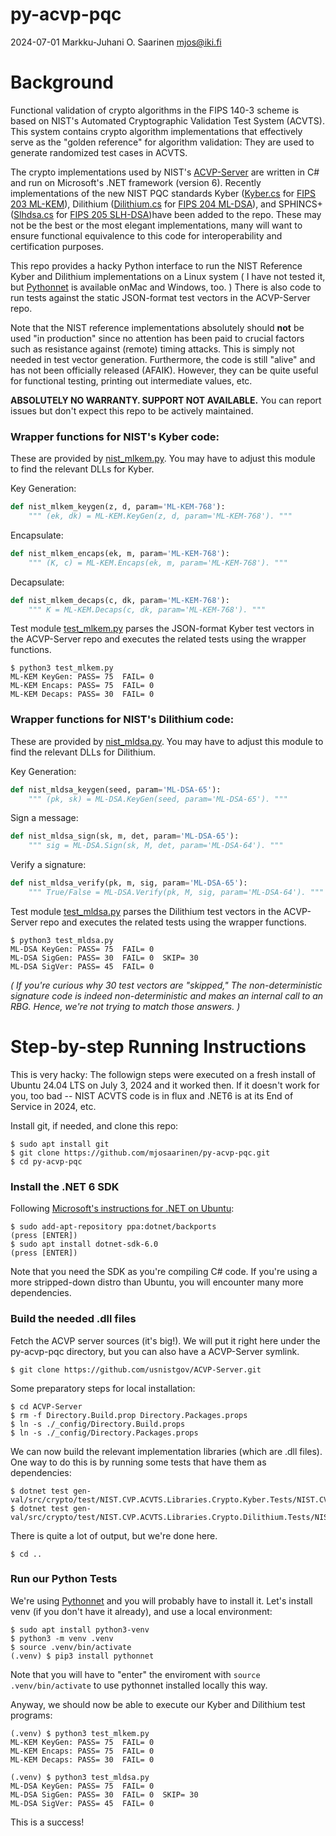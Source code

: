 #   py-acvp-pqc

2024-07-01  Markku-Juhani O. Saarinen  mjos@iki.fi

#   Background

Functional validation of crypto algorithms in the FIPS 140-3 scheme is based on NIST's Automated Cryptographic Validation Test System (ACVTS). This system contains crypto algorithm implementations that effectively serve as the "golden reference" for algorithm validation: They are used to generate randomized test cases in ACVTS.

The crypto implementations used by NIST's [ACVP-Server](https://github.com/usnistgov/ACVP-Server) are written in C# and run on Microsoft's .NET framework (version 6). Recently implementations of the new NIST PQC standards
Kyber ([Kyber.cs](https://github.com/usnistgov/ACVP-Server/blob/master/gen-val/src/crypto/src/NIST.CVP.ACVTS.Libraries.Crypto/Kyber/Kyber.cs) for [FIPS 203 ML-KEM](https://doi.org/10.6028/NIST.FIPS.203.ipd)),
Dilithium ([Dilithium.cs](https://github.com/usnistgov/ACVP-Server/blob/master/gen-val/src/crypto/src/NIST.CVP.ACVTS.Libraries.Crypto/Dilithium/Dilithium.cs) for [FIPS 204 ML-DSA](https://doi.org/10.6028/NIST.FIPS.204.ipd)), and
SPHINCS+ ([Slhdsa.cs](https://github.com/usnistgov/ACVP-Server/blob/master/gen-val/src/crypto/src/NIST.CVP.ACVTS.Libraries.Crypto/SLHDSA/Slhdsa.cs) for [FIPS 205 SLH-DSA](https://doi.org/10.6028/NIST.FIPS.205.ipd))have been added to the repo. These may not be the best or the most elegant implementations, many will want to ensure functional equivalence to this code for interoperability and certification purposes.

This repo provides a hacky Python interface to run the NIST Reference Kyber and Dilithium implementations on a Linux system ( I have not tested it, but [Pythonnet](http://pythonnet.github.io/) is available onMac and Windows, too. ) There is also code to run tests against the static JSON-format test vectors in the ACVP-Server repo.

Note that the NIST reference implementations absolutely should **not** be used "in production" since no attention has been paid to crucial factors such as resistance against (remote) timing attacks. This is simply not needed in test vector generation. Furthermore, the code is still "alive" and has not been officially released (AFAIK). However, they can be quite useful for functional testing, printing out intermediate values, etc.

**ABSOLUTELY NO WARRANTY. SUPPORT NOT AVAILABLE.** You can report issues but don't expect this repo to be actively maintained.


### Wrapper functions for NIST's Kyber code:

These are provided by [nist_mlkem.py](nist_mlkem.py). You may have to adjust this module to find the relevant DLLs for Kyber.

Key Generation:
```py
def nist_mlkem_keygen(z, d, param='ML-KEM-768'):
    """ (ek, dk) = ML-KEM.KeyGen(z, d, param='ML-KEM-768'). """
```

Encapsulate:
```py
def nist_mlkem_encaps(ek, m, param='ML-KEM-768'):
    """ (K, c) = ML-KEM.Encaps(ek, m, param='ML-KEM-768'). """
```

Decapsulate:
```py
def nist_mlkem_decaps(c, dk, param='ML-KEM-768'):
    """ K = ML-KEM.Decaps(c, dk, param='ML-KEM-768'). """
```

Test module [test_mlkem.py](test_mlkem.py) parses the JSON-format Kyber test vectors  in the ACVP-Server repo and executes the related tests using the wrapper functions.

```
$ python3 test_mlkem.py
ML-KEM KeyGen: PASS= 75  FAIL= 0
ML-KEM Encaps: PASS= 75  FAIL= 0
ML-KEM Decaps: PASS= 30  FAIL= 0
```

### Wrapper functions for NIST's Dilithium code:

These are provided by [nist_mldsa.py](nist_mldsa.py). You may have to adjust this module to find the relevant DLLs for Dilithium.

Key Generation:

```py
def nist_mldsa_keygen(seed, param='ML-DSA-65'):
    """ (pk, sk) = ML-DSA.KeyGen(seed, param='ML-DSA-65'). """
```

Sign a message:
```py
def nist_mldsa_sign(sk, m, det, param='ML-DSA-65'):
    """ sig = ML-DSA.Sign(sk, M, det, param='ML-DSA-64'). """
```

Verify a signature:
```py
def nist_mldsa_verify(pk, m, sig, param='ML-DSA-65'):
    """ True/False = ML-DSA.Verify(pk, M, sig, param='ML-DSA-64'). """
```

Test module [test_mldsa.py](test_mldsa.py) parses the Dilithium test vectors in the ACVP-Server repo and executes the related tests using the wrapper functions.

```
$ python3 test_mldsa.py
ML-DSA KeyGen: PASS= 75  FAIL= 0
ML-DSA SigGen: PASS= 30  FAIL= 0  SKIP= 30
ML-DSA SigVer: PASS= 45  FAIL= 0
```

_( If you're curious why 30 test vectors are "skipped," The non-deterministic signature code is indeed non-deterministic and makes an internal call to an RBG. Hence, we're not trying to match those answers. )_

#   Step-by-step Running Instructions

This is very hacky: The followign steps were executed on a fresh install of Ubuntu 24.04 LTS on July 3, 2024 and it worked then. If it doesn't work for you, too bad -- NIST ACVTS code is in flux and .NET6 is at its End of Service in 2024, etc.

Install git, if needed, and clone this repo:
```
$ sudo apt install git
$ git clone https://github.com/mjosaarinen/py-acvp-pqc.git
$ cd py-acvp-pqc
```

### Install the .NET 6 SDK

Following [Microsoft's instructions for .NET on Ubuntu](https://learn.microsoft.com/en-us/dotnet/core/install/linux-ubuntu):
```console
$ sudo add-apt-repository ppa:dotnet/backports
(press [ENTER])
$ sudo apt install dotnet-sdk-6.0
(press [ENTER])
```
Note that you need the SDK as you're compiling C# code. If you're using a more stripped-down distro than Ubuntu, you will encounter many more dependencies.

### Build the needed .dll files

Fetch the ACVP server sources (it's big!). We will put it right here under the py-acvp-pqc directory, but you can also have a ACVP-Server symlink.
```console
$ git clone https://github.com/usnistgov/ACVP-Server.git
```
Some preparatory steps for local installation:
```console
$ cd ACVP-Server
$ rm -f Directory.Build.prop Directory.Packages.props
$ ln -s ./_config/Directory.Build.props
$ ln -s ./_config/Directory.Packages.props
```

We can now build the relevant implementation libraries (which are .dll files). One way to do this is by running some tests that have them as dependencies:

```console
$ dotnet test gen-val/src/crypto/test/NIST.CVP.ACVTS.Libraries.Crypto.Kyber.Tests/NIST.CVP.ACVTS.Libraries.Crypto.Kyber.Tests.csproj
$ dotnet test gen-val/src/crypto/test/NIST.CVP.ACVTS.Libraries.Crypto.Dilithium.Tests/NIST.CVP.ACVTS.Libraries.Crypto.Dilithium.Tests.csproj
```

There is quite a lot of output, but we're done here.
```
$ cd ..
```

### Run our Python Tests

We're using [Pythonnet](http://pythonnet.github.io/) and you will probably have to install it. Let's install venv (if you don't have it already), and use a local environment:

```console
$ sudo apt install python3-venv
$ python3 -m venv .venv
$ source .venv/bin/activate
(.venv) $ pip3 install pythonnet
```

Note that you will have to "enter" the enviroment with `source .venv/bin/activate` to use pythonnet installed locally this way.

Anyway, we should now be able to execute our Kyber and Dilithium test programs:
```
(.venv) $ python3 test_mlkem.py
ML-KEM KeyGen: PASS= 75  FAIL= 0
ML-KEM Encaps: PASS= 75  FAIL= 0
ML-KEM Decaps: PASS= 30  FAIL= 0

(.venv) $ python3 test_mldsa.py
ML-DSA KeyGen: PASS= 75  FAIL= 0
ML-DSA SigGen: PASS= 30  FAIL= 0  SKIP= 30
ML-DSA SigVer: PASS= 45  FAIL= 0
```
This is a success!

